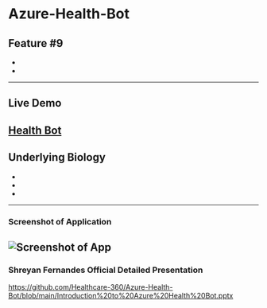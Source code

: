 # Azure-Health-Bot
Feature #9
-
-
-
---
## Live Demo
[Health Bot](https://reliance-fyp.github.io/Azure-Health-Bot/)
---

## Underlying Biology
-
-
-
---
### Screenshot of Application
![Screenshot of App](https://raw.githubusercontent.com/Reliance-FYP/Azure-Health-Bot/main/app.png)
---

### Shreyan Fernandes Official Detailed Presentation
https://github.com/Healthcare-360/Azure-Health-Bot/blob/main/Introduction%20to%20Azure%20Health%20Bot.pptx

